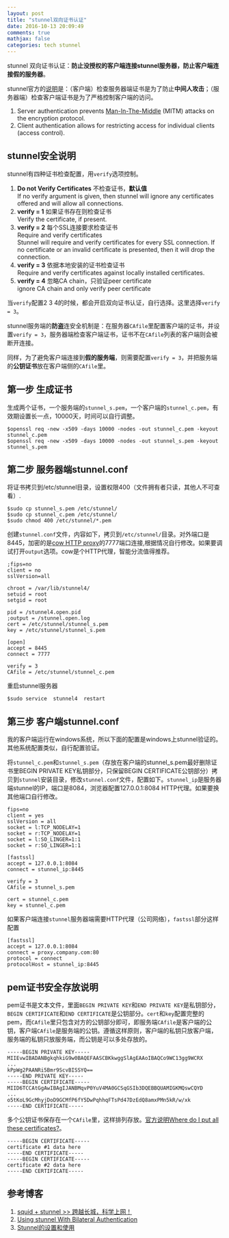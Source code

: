 ```yaml
---
layout: post
title: "stunnel双向证书认证"
date: 2016-10-13 20:09:49
comments: true
mathjax: false
categories: tech stunnel
---
```


stunnel 双向证书认证：**防止没授权的客户端连接stunnel服务器，防止客户端连接假的服务器**。

stunnel官方的[说明](https://www.stunnel.org/auth.html)是：（客户端）检查服务器端证书是为了防止**中间人攻击**；（服务器端）检查客户端证书是为了严格控制客户端的访问。

1.  Server authentication prevents [Man-In-The-Middle](https://en.wikipedia.org/wiki/Man-in-the-middle_attack) (MITM) attacks on the encryption protocol.
1.  Client authentication allows for restricting access for individual clients (access control).

<!--more-->

## stunnel安全说明

stunnel有四种证书检查配置，用`verify`选项控制。

1.  **Do not Verify Certificates**  不检查证书，**默认值**  
If no verify argument is given, then stunnel will ignore any certificates offered and will allow all connections.
1.  **verify = 1**  如果证书存在则检查证书  
Verify the certificate, if present.  
1.  **verify = 2**  每个SSL连接要求检查证书  
Require and verify certificates  
Stunnel will require and verify certificates for every SSL connection. If no certificate or an invalid certificate is presented, then it will drop the connection.
1.  **verify = 3**  依据本地安装的证书检查证书  
Require and verify certificates against locally installed certificates.
1.  **verify = 4**  忽略CA chain，只验证peer certificate  
ignore CA chain and only verify peer certificate

当`verify`配置2 3 4的时候，都会开启双向证书认证，自行选择。这里选择`verify = 3`。

stunnel服务端的**防盗**连安全机制是：在服务器`CAfile`里配置客户端的证书，并设置`verify = 3`，服务器端检查客户端证书，证书不在`CAfile`列表的客户端则会被断开连接。

同样，为了避免客户端连接到**假的服务端**，则需要配置`verify = 3`，并把服务端的**公钥证书**放在客户端侧的`CAfile`里。

## 第一步 生成证书

生成两个证书，一个服务端的`stunnel_s.pem`，一个客户端的`stunnel_c.pem`，有效期设置长一点，10000天，时间可以自行调整。

```
$openssl req -new -x509 -days 10000 -nodes -out stunnel_c.pem -keyout stunnel_c.pem
$openssl req -new -x509 -days 10000 -nodes -out stunnel_s.pem -keyout stunnel_s.pem
```

## 第二步 服务器端stunnel.conf

将证书拷贝到/etc/stunnel目录，设置权限400（文件拥有者只读，其他人不可查看）.

```
$sudo cp stunnel_s.pem /etc/stunnel/
$sudo cp stunnel_c.pem /etc/stunnel/
$sudo chmod 400 /etc/stunnel/*.pem
```

创建`stunnel.conf`文件，内容如下，拷贝到`/etc/stunnel/`目录。对外端口是8445，加密的是[cow HTTP proxy](https://github.com/cyfdecyf/cow)的7777端口连接,根据情况自行修改。如果要调试打开`output`选项。cow是个HTTP代理，智能分流值得推荐。

```
;fips=no
client = no
sslVersion=all

chroot = /var/lib/stunnel4/
setuid = root
setgid = root

pid = /stunnel4.open.pid
;output = /stunnel.open.log
cert = /etc/stunnel/stunnel_s.pem
key = /etc/stunnel/stunnel_s.pem

[open]
accept = 8445
connect = 7777

verify = 3
CAfile = /etc/stunnel/stunnel_c.pem
```

重启stunnel服务器

```
$sudo service  stunnel4  restart
```

##  第三步 客户端stunnel.conf

我的客户端运行在windows系统，所以下面的配置是windows上stunnel验证的。其他系统配置类似，自行配置验证。

将`stunnel_c.pem`和`stunnel_s.pem`（存放在客户端的stunnel_s.pem最好删除证书里BEGIN PRIVATE KEY私钥部分，只保留BEGIN CERTIFICATE公钥部分）拷贝到`stunnel`安装目录，修改`stunnel.conf`文件，配置如下。`stunnel_ip`是服务器端stunnel的IP，端口是8084，浏览器配置127.0.0.1:8084 HTTP代理。如果要换其他端口自行修改。

```
fips=no
client = yes
sslVersion = all
socket = l:TCP_NODELAY=1
socket = r:TCP_NODELAY=1
socket = l:SO_LINGER=1:1
socket = r:SO_LINGER=1:1

[fastssl]
accept = 127.0.0.1:8084
connect = stunnel_ip:8445

verify = 3
CAfile = stunnel_s.pem

cert = stunnel_c.pem
key = stunnel_c.pem
```

如果客户端连接`stunnel`服务器端需要HTTP代理（公司网络），`fastssl`部分这样配置

```
[fastssl]
accept = 127.0.0.1:8084
connect = proxy.company.com:80
protocol = connect
protocolHost = stunnel_ip:8445
```

##  pem证书安全存放说明

pem证书是文本文件，里面`BEGIN PRIVATE KEY`和`END PRIVATE KEY`是私钥部分，`BEGIN CERTIFICATE`和`END CERTIFICATE`是公钥部分。`cert`和`key`配置完整的pem，而`CAfile`里只包含对方的公钥部分即可，即服务端`CAfile`是客户端的公钥，客户端`CAfile`是服务端的公钥。遵循这样原则，客户端的私钥只放客户端，服务端的私钥只放服务端，而公钥是可以多处存放的。

```
-----BEGIN PRIVATE KEY-----
MIIEvwIBADANBgkqhkiG9w0BAQEFAASCBKkwggSlAgEAAoIBAQCo9WC13gg9WCRX
...
kPpWg2PAANRi5Bmr9ScvBISSYQ==
-----END PRIVATE KEY-----
-----BEGIN CERTIFICATE-----
MIID6TCCAtGgAwIBAgIJANBMqvP0YuV4MA0GCSqGSIb3DQEBBQUAMIGKMQswCQYD
...
o5tKoL9GcMhyjDoD9GCMfP6fY5DwPqhhqFTsPd47DzEdQ8amxPMn5kR/w/xk
-----END CERTIFICATE-----
```

多个公钥证书保存在一个`CAfile`里，这样排列存放。[官方说明Where do I put all these certificates?](https://www.stunnel.org/howto.html)。

```
-----BEGIN CERTIFICATE-----
certificate #1 data here
-----END CERTIFICATE-----
-----BEGIN CERTIFICATE-----
certificate #2 data here
-----END CERTIFICATE-----
```

##  参考博客

1.  [squid + stunnel >> 跨越长城，科学上网！](http://www.hawu.me/operation/886)
1.  [Using stunnel With Bilateral Authentication](http://briteming.blogspot.com/2013/03/stunnel.html)
1.  [Stunnel的设置和使用](https://sunmaiblog.wordpress.com/2010/09/21/stunnel%E7%9A%84%E8%AE%BE%E7%BD%AE%E5%92%8C%E4%BD%BF%E7%94%A8/)


